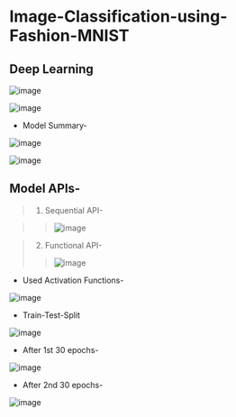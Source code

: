 # Image-Classification-using-Fashion-MNIST
## Deep Learning


![image](https://github.com/Pramod2021-24IT/Image-Classification-using-Fashion-MNIST/assets/95674009/25505ddc-5bfd-43c8-b0fc-c684b99e0dd9)


![image](https://github.com/Pramod2021-24IT/Image-Classification-using-Fashion-MNIST/assets/95674009/fc630d51-2133-4571-a106-151347a031c9)


* Model Summary-


![image](https://github.com/Pramod2021-24IT/Image-Classification-using-Fashion-MNIST/assets/95674009/ac301ee8-d6c0-4bcb-8a7b-abaa0470327a)


![image](https://github.com/Pramod2021-24IT/Image-Classification-using-Fashion-MNIST/assets/95674009/b09e2e06-abe8-4d60-83b0-47f1bbd4f49a)


## Model APIs-

> 1. Sequential API-


>> ![image](https://github.com/Pramod2021-24IT/Image-Classification-using-Fashion-MNIST/assets/95674009/657de02b-9b8a-4156-aaff-780fd59ce95d)

> 2. Functional API-
>
> 
>> ![image](https://github.com/Pramod2021-24IT/Image-Classification-using-Fashion-MNIST/assets/95674009/001c5f69-74af-43ad-94f9-1476154908e2)


* Used Activation Functions-

![image](https://github.com/Pramod2021-24IT/Image-Classification-using-Fashion-MNIST/assets/95674009/bf7a7475-b283-46c2-8503-e7e0f878da70)


* Train-Test-Split

![image](https://github.com/Pramod2021-24IT/Image-Classification-using-Fashion-MNIST/assets/95674009/960e182e-8427-41d8-989d-744991dc9624)


* After 1st 30 epochs-

![image](https://github.com/Pramod2021-24IT/Image-Classification-using-Fashion-MNIST/assets/95674009/8fe160f4-08b6-465d-bb5f-23220aa55c30)

* After 2nd 30 epochs-

![image](https://github.com/Pramod2021-24IT/Image-Classification-using-Fashion-MNIST/assets/95674009/87cf3e2b-adab-42af-892f-d76270569e8a)
